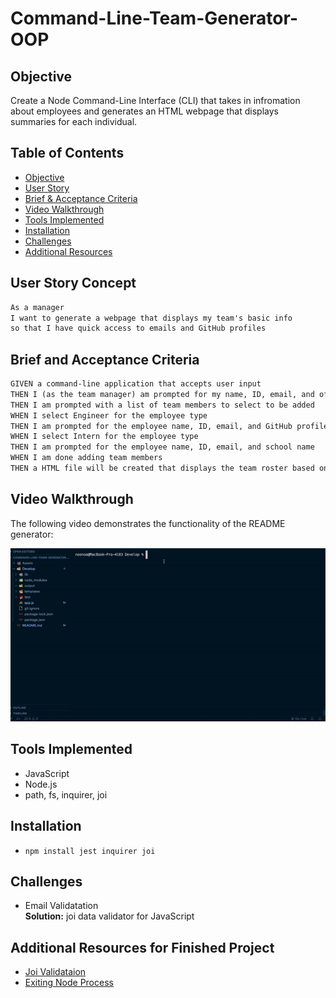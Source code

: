 # Command-Line-Team-Generator-OOP

## Objective

Create a Node Command-Line Interface (CLI) that takes in infromation about employees and generates an HTML webpage that displays summaries for each individual.

## Table of Contents

* [Objective](#objective)
* [User Story](#user-story-concept)
* [Brief & Acceptance Criteria](#brief-and-acceptance-criteria)
* [Video Walkthrough](#video-walkthrough)
* [Tools Implemented](#tools-implemented)
* [Installation](#installation)
* [Challenges](#challenges)
* [Additional Resources](#additional-resources-for-finished-project)

## User Story Concept

```md
As a manager
I want to generate a webpage that displays my team's basic info
so that I have quick access to emails and GitHub profiles
```

## Brief and Acceptance Criteria

```md
GIVEN a command-line application that accepts user input
THEN I (as the team manager) am prompted for my name, ID, email, and office number
THEN I am prompted with a list of team members to select to be added
WHEN I select Engineer for the employee type 
THEN I am prompted for the employee name, ID, email, and GitHub profile
WHEN I select Intern for the employee type
THEN I am prompted for the employee name, ID, email, and school name
WHEN I am done adding team members
THEN a HTML file will be created that displays the team roster based on the information provided
```

## Video Walkthrough

The following video demonstrates the functionality of the README generator:

![Command Line Team Generator Demo](./Assets/demo.gif)


## Tools Implemented

* JavaScript
* Node.js
* path, fs, inquirer, joi

## Installation

* `npm install jest inquirer joi`

## Challenges

* Email Validatation <br>
    **Solution:** joi data validator for JavaScript

## Additional Resources for Finished Project

* [Joi Validataion](https://joi.dev/api/?v=17.3.0)
* [Exiting Node Process](https://nodejs.dev/learn/how-to-exit-from-a-nodejs-program)